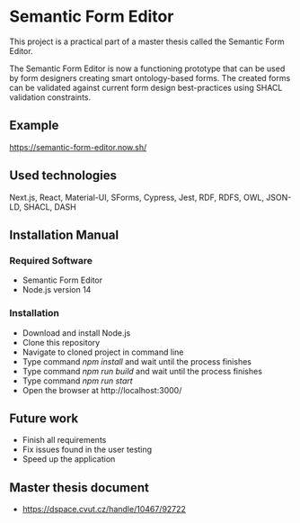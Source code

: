 # Semantic Form Editor

This project is a practical part of a master thesis called the Semantic Form Editor.

The Semantic Form Editor is now a functioning prototype that can be used by form designers creating  smart  ontology-based  forms.   The  created  forms  can  be  validated against current form design best-practices using SHACL validation constraints.

## Example
https://semantic-form-editor.now.sh/

## Used technologies

Next.js, React, Material-UI, SForms, Cypress, Jest, RDF, RDFS, OWL, JSON-LD, SHACL, DASH

## Installation Manual

### Required Software

- Semantic Form Editor
- Node.js version 14

### Installation

- Download and install Node.js
- Clone this repository
- Navigate to cloned project in command line
- Type command *npm install* and wait until the process finishes
- Type command *npm run build* and wait until the process finishes
- Type command *npm run start*
- Open the browser at http://localhost:3000/

## Future work
- Finish all requirements 
- Fix issues found in the user testing
- Speed up the application

## Master thesis document

- https://dspace.cvut.cz/handle/10467/92722

